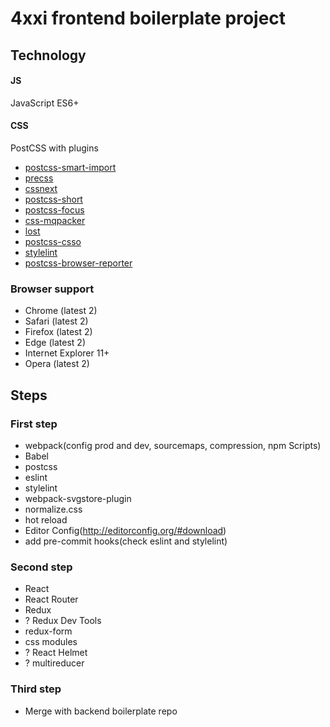 # 4xxi frontend boilerplate project

## Technology
#### JS
JavaScript ES6+

#### CSS
PostCSS with plugins
* [postcss-smart-import](https://github.com/sebastian-software/postcss-smart-import)
* [precss](https://github.com/jonathantneal/precss)
* [cssnext](https://github.com/MoOx/postcss-cssnext)
* [postcss-short](https://github.com/jonathantneal/postcss-short)
* [postcss-focus](https://github.com/postcss/postcss-focus)
* [css-mqpacker](https://github.com/hail2u/node-css-mqpacker)
* [lost](https://github.com/peterramsing/lost)
* [postcss-csso](https://github.com/lahmatiy/postcss-csso)
* [stylelint](https://github.com/stylelint/stylelint)
* [postcss-browser-reporter](https://github.com/postcss/postcss-browser-reporter)


### Browser support
* Chrome (latest 2)
* Safari (latest 2)
* Firefox (latest 2)
* Edge (latest 2)
* Internet Explorer 11+
* Opera (latest 2)

## Steps
### First step
* webpack(config prod and dev, sourcemaps, compression, npm Scripts)
* Babel
* postcss
* eslint
* stylelint
* webpack-svgstore-plugin
* normalize.css
* hot reload
* Editor Config(http://editorconfig.org/#download)
* add pre-commit hooks(check eslint and stylelint)

### Second step
* React
* React Router
* Redux
* ? Redux Dev Tools
* redux-form
* css modules
* ? React Helmet
* ? multireducer

### Third step
* Merge with backend boilerplate repo